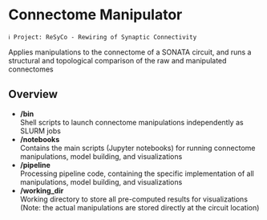 # Connectome Manipulator

~~~
ℹ️ Project: ReSyCo - Rewiring of Synaptic Connectivity
~~~

Applies manipulations to the connectome of a SONATA circuit, and runs a structural and topological comparison of the raw and manipulated connectomes


## Overview

* __/bin__  
  Shell scripts to launch connectome manipulations independently as SLURM jobs
* __/notebooks__  
  Contains the main scripts (Jupyter notebooks) for running connectome manipulations, model building, and visualizations
* __/pipeline__  
  Processing pipeline code, containing the specific implementation of all manipulations, model building, and visualizations
* __/working_dir__  
  Working directory to store all pre-computed results for visualizations (Note: the actual manipulations are stored directly at the circuit location)
